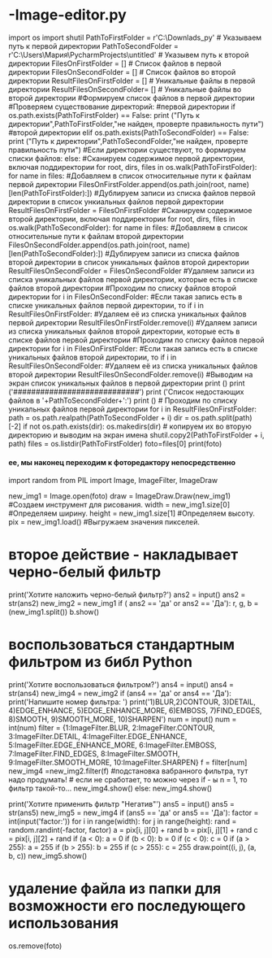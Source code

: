 # -Image-editor.py
import os
import shutil
PathToFirstFolder = r'C:\Downlads_py' # Указываем путь к первой директории
PathToSecondFolder = r'C:\Users\Мария\PycharmProjects\untitled' # Указывем путь к второй директории
FilesOnFirstFolder = [] # Список файлов в первой директории
FilesOnSecondFolder = [] # Список файлов во второй директории
ResultFilesOnFirstFolder = [] # Уникальные файлы в первой директории
ResultFilesOnSecondFolder= [] # Уникальные файлы во второй директории
#Формируем список файлов в первой директории
#Проверяем существование директорий:
#первой директории
if os.path.exists(PathToFirstFolder) == False:
	print ("Путь к директории",PathToFirstFolder,"не найден, проверте правильность пути")
#второй директории
elif os.path.exists(PathToSecondFolder) == False:
        print ("Путь к директории",PathToSecondFolder,"не найден, проверте правильность пути")
#Если директории существуют, то формируем списки файлов:
else:
	#Сканируем содержимое первой директории, включая поддиректории
	for root, dirs, files in os.walk(PathToFirstFolder):
		for name in files:
			#Добавляем в список относительные пути к файлам первой директории
			FilesOnFirstFolder.append(os.path.join(root, name)[len(PathToFirstFolder):])
	#Дублируем записи из списка файлов первой директории в список ункиальных файлов первой директории
	ResultFilesOnFirstFolder = FilesOnFirstFolder
	#Сканируем содержимое второй директории, включая поддиректории
	for root, dirs, files in os.walk(PathToSecondFolder):
		for name in files:
			#Добавляем в список относительные пути к файлам второй директории
			FilesOnSecondFolder.append(os.path.join(root, name)[len(PathToSecondFolder):])
	#Дублируем записи из списка файлов второй директории в список уникальных файлов второй директории
	ResultFilesOnSecondFolder = FilesOnSecondFolder
	#Удаляем записи из списка уникальных файлов первой директории, которые есть в списке файлов второй директории
	#Проходим по списку файлов второй директории
	for i in FilesOnSecondFolder:
		#Если такая запись есть в списке уникальных файлов первой директории, то
		if i in ResultFilesOnFirstFolder:
				#Удаляем её из списка уникальных файлов первой директории
				ResultFilesOnFirstFolder.remove(i)
	#Удаляем записи из списка уникальных файлов второй директории, которые есть в списке файлов первой директории
	#Проходим по списку файлов первой директории
	for i in FilesOnFirstFolder:
		#Если такая запись есть в списке уникальных файлов второй директории, то
		if i in ResultFilesOnSecondFolder:
				#Удаляем её из списка уникальных файлов второй директории
				ResultFilesOnSecondFolder.remove(i)
	#Выводим на экран список уникальных файлов в первой директории
	print ()
	print ('############################')
	print ('Список недостающих файлов в '+PathToSecondFolder+':')
	print ()
    # Проходим по списку уникальных файлов первой директории
for i in ResultFilesOnFirstFolder:
    path = os.path.realpath(PathToSecondFolder + i)
    dir = os.path.split(path)[-2]
    if not os.path.exists(dir):
        os.makedirs(dir)
    #  копируем их во вторую директорию и выводим на экран имена
    shutil.copy2(PathToFirstFolder + i, path)
    files = os.listdir(PathToFirstFolder)
    foto=files[0]
    print(foto)

#### ее, мы наконец переходим к фоторедактору непосредственно

import random
from PIL import Image, ImageFilter, ImageDraw

new_img1 = Image.open(foto)
draw = ImageDraw.Draw(new_img1) #Создаем инструмент для рисования.
width = new_img1.size[0] #Определяем ширину.
height = new_img1.size[1] #Определяем высоту.
pix = new_img1.load() #Выгружаем значения пикселей.



# второе действие - накладывает черно-белый фильтр
print('Хотите наложить черно-белый фильтр?')
ans2 = input()
ans2 = str(ans2)
new_img2 = new_img1
if ( ans2 == 'да' or ans2 == 'Да'):
        r, g, b = (new_img1.split())
        b.show()
# воспользоваться стандартным фильтром из библ Python 
print('Хотите воспользоваться фильтром?')
ans4 = input()
ans4 = str(ans4)
new_img4 = new_img2
if (ans4 == 'да' or ans4 == 'Да'):
    print('Напишите номер фильтра: ')
    print('1)BLUR,2)CONTOUR, 3)DETAIL, 4)EDGE_ENHANCE, 5)EDGE_ENHANCE_MORE, 6)EMBOSS, 7)FIND_EDGES, 8)SMOOTH, 9)SMOOTH_MORE, 10)SHARPEN')
    num = input()
    num = int(num)
    filter = {1:ImageFilter.BLUR, 2:ImageFilter.CONTOUR, 3:ImageFilter.DETAIL, 4:ImageFilter.EDGE_ENHANCE, 5:ImageFilter.EDGE_ENHANCE_MORE, 6:ImageFilter.EMBOSS, 7:ImageFilter.FIND_EDGES, 8:ImageFilter.SMOOTH, 9:ImageFilter.SMOOTH_MORE, 10:ImageFilter.SHARPEN}
    f = filter[num]
    new_img4 =new_img2.filter(f) #подстановка вабранного фильтра,  тут надо продумать!
       # если не сработает, то можно через if - ы n = 1, то  фильтр такой-то...
    new_img4.show()
else:
     new_img4.show()



print('Хотите применить фильтр "Негатив"')
ans5 = input()
ans5 = str(ans5)
new_img5 = new_img4
if (ans5 == 'да' or ans5 == 'Да'):
	factor = int(input('factor:'))
	for i in range(width):
		for j in range(height):
			rand = random.randint(-factor, factor)
			a = pix[i, j][0] + rand
			b = pix[i, j][1] + rand
			c = pix[i, j][2] + rand
			if (a < 0):
				a = 0
			if (b < 0):
				b = 0
			if (c < 0):
				c = 0
			if (a > 255):
				a = 255
			if (b > 255):
				b = 255
			if (c > 255):
				c = 255
			draw.point((i, j), (a, b, c))
new_img5.show()


# удаление файла из папки для возможности его последующего использования
os.remove(foto)
